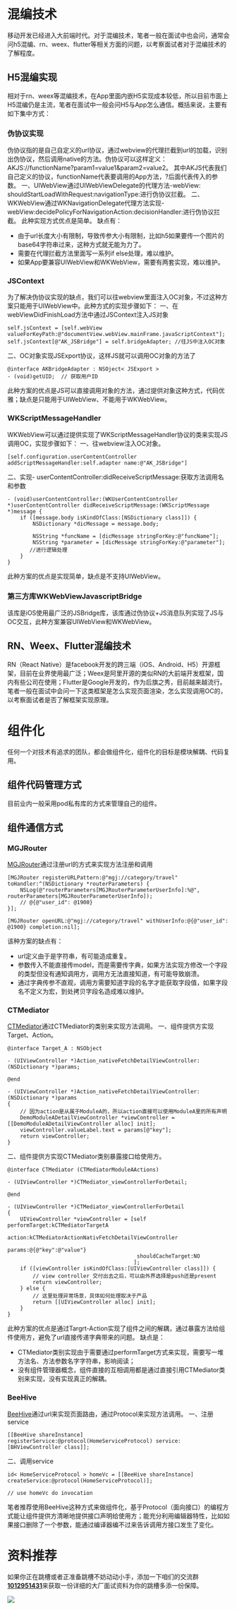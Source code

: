 # 混编技术

移动开发已经进入大前端时代。对于混编技术，笔者一般在面试中也会问，通常会问h5混编、rn、weex、flutter等相关方面的问题，以考察面试者对于混编技术的了解程度。

## H5混编实现

相对于rn、weex等混编技术，在App里面内嵌H5实现成本较低，所以目前市面上H5混编仍是主流，笔者在面试中一般会问H5与App怎么通信。概括来说，主要有如下集中方式：

### 伪协议实现

伪协议指的是自己自定义的url协议，通过webview的代理拦截到url的加载，识别出伪协议，然后调用native的方法。伪协议可以这样定义：AKJS://functionName?param1=value1&param2=value2。 其中AKJS代表我们自己定义的协议，functionName代表要调用的App方法，?后面代表传入的参数。
一、UIWebView通过UIWebViewDelegate的代理方法-webView: shouldStartLoadWithRequest:navigationType:进行伪协议拦截。
二、WKWebView通过WKNavigationDelegate代理方法实现- webView:decidePolicyForNavigationAction:decisionHandler:进行伪协议拦截。
此种实现方式优点是简单。
缺点有：

*   由于url长度大小有限制，导致传参大小有限制，比如h5如果要传一个图片的base64字符串过来，这种方式就无能为力了。
*   需要在代理拦截方法里面写一系列if else处理，难以维护。
*   如果App要兼容UIWebView和WKWebView，需要有两套实现，难以维护。

### JSContext

为了解决伪协议实现的缺点，我们可以往webview里面注入OC对象，不过这种方案只能用于UIWebView中。此种方式的实现步骤如下：
一、在webViewDidFinishLoad方法中通过JSContext注入JS对象

```
self.jsContext = [self.webView valueForKeyPath:@"documentView.webView.mainFrame.javaScriptContext"];
self.jsContext[@"AK_JSBridge"] = self.bridgeAdapter; //往JS中注入OC对象

```

二、OC对象实现JSExport协议，这样JS就可以调用OC对象的方法了

```
@interface AKBridgeAdapter : NSOject< JSExport >
- (void)getUID;  // 获取用户ID

```

此种方案的优点是JS可以直接调用对象的方法，通过提供对象这种方式，代码优雅；缺点是只能用于UIWebView、不能用于WKWebView。

### WKScriptMessageHandler

WKWebView可以通过提供实现了WKScriptMessageHandler协议的类来实现JS调用OC，实现步骤如下：
一、往webview注入OC对象。

```
[self.configuration.userContentController addScriptMessageHandler:self.adapter name:@"AK_JSBridge"]

```

二、实现- userContentController:didReceiveScriptMessage:获取方法调用名和参数

```
- (void)userContentController:(WKUserContentController *)userContentController didReceiveScriptMessage:(WKScriptMessage *)message {
    if ([message.body isKindOfClass:[NSDictionary class]]) {
        NSDictionary *dicMessage = message.body;

        NSString *funcName = [dicMessage stringForKey:@"funcName"];
        NSString *parameter = [dicMessage stringForKey:@"parameter"];
       //进行逻辑处理
    }
}

```

此种方案的优点是实现简单，缺点是不支持UIWebView。

### 第三方库WKWebViewJavascriptBridge

该库是iOS使用最广泛的JSBridge库，该库通过伪协议+JS消息队列实现了JS与OC交互，此种方案兼容UIWebView和WKWebView。

## RN、Weex、Flutter混编技术

RN（React Native）是facebook开发的跨三端（iOS、Android、H5）开源框架，目前在业界使用最广泛；Weex是阿里开源的类似RN的大前端开发框架，国内有些公司在使用；Flutter是Google开发的，作为后旗之秀，目前越来越流行。
笔者一般在面试中会问一下这类框架是怎么实现页面渲染，怎么实现调用OC的，以考察面试者是否了解框架实现原理。

# 组件化

任何一个对技术有追求的团队，都会做组件化，组件化的目标是模块解耦、代码复用。

## 组件代码管理方式

目前业内一般采用pod私有库的方式来管理自己的组件。

## 组件通信方式

### MGJRouter

[MGJRouter](https://github.com/meili/MGJRouter)通过注册url的方式来实现方法注册和调用

```
[MGJRouter registerURLPattern:@"mgj://category/travel" toHandler:^(NSDictionary *routerParameters) {
    NSLog(@"routerParameters[MGJRouterParameterUserInfo]:%@", routerParameters[MGJRouterParameterUserInfo]);
    // @{@"user_id": @1900}
}];

[MGJRouter openURL:@"mgj://category/travel" withUserInfo:@{@"user_id": @1900} completion:nil];

```

该种方案的缺点有：

*   url定义由于是字符串，有可能造成重复。
*   参数传入不能直接传model，而是需要传字典，如果方法实现方修改一个字段的类型但没有通知调用方，调用方无法直接知道，有可能导致崩溃。
*   通过字典传参不直观，调用方需要知道字段的名字才能获取字段值，如果字段名不定义为宏，到处拷贝字段名造成难以维护。

### CTMediator

[CTMediator](https://github.com/casatwy/CTMediator)通过CTMediator的类别来实现方法调用。
一、组件提供方实现Target、Action。

```
@interface Target_A : NSObject

- (UIViewController *)Action_nativeFetchDetailViewController:(NSDictionary *)params;

@end

- (UIViewController *)Action_nativeFetchDetailViewController:(NSDictionary *)params
{
    // 因为action是从属于ModuleA的，所以action直接可以使用ModuleA里的所有声明
    DemoModuleADetailViewController *viewController = [[DemoModuleADetailViewController alloc] init];
    viewController.valueLabel.text = params[@"key"];
    return viewController;
}

```

二、组件提供方实现CTMediator类别暴露接口给使用方。

```
@interface CTMediator (CTMediatorModuleAActions)

- (UIViewController *)CTMediator_viewControllerForDetail;

@end

- (UIViewController *)CTMediator_viewControllerForDetail
{
    UIViewController *viewController = [self performTarget:kCTMediatorTargetA
                                                    action:kCTMediatorActionNativFetchDetailViewController
                                                    params:@{@"key":@"value"}
                                         shouldCacheTarget:NO
                                        ];
    if ([viewController isKindOfClass:[UIViewController class]]) {
        // view controller 交付出去之后，可以由外界选择是push还是present
        return viewController;
    } else {
        // 这里处理异常场景，具体如何处理取决于产品
        return [[UIViewController alloc] init];
    }
}

```

此种方案的优点是通过Targrt-Action实现了组件之间的解耦，通过暴露方法给组件使用方，避免了url直接传递字典带来的问题。
缺点是：

*   CTMediator类别实现由于需要通过performTarget方式来实现，需要写一堆方法名、方法参数名字字符串，影响阅读；
*   没有组件管理器概念，组件直接的互相调用都是通过直接引用CTMediator类别来实现，没有实现真正的解耦。

### BeeHive

[BeeHive](https://github.com/alibaba/BeeHive)通过url来实现页面路由，通过Protocol来实现方法调用。
一、注册service

```
[[BeeHive shareInstance] registerService:@protocol(HomeServiceProtocol) service:[BHViewController class]];

```

二、调用service

```
id< HomeServiceProtocol > homeVc = [[BeeHive shareInstance] createService:@protocol(HomeServiceProtocol)];

// use homeVc do invocation

```

笔者推荐使用BeeHive这种方式来做组件化，基于Protocol（面向接口）的编程方式能让组件提供方清晰地提供接口声明给使用方；能充分利用编辑器特性，比如如果接口删除了一个参数，能通过编译器编不过来告诉调用方接口发生了变化。

# 资料推荐

如果你正在跳槽或者正准备跳槽不妨动动小手，添加一下咱们的交流群[**1012951431**](https://links.jianshu.com/go?to=https%3A%2F%2Fjq.qq.com%2F%3F_wv%3D1027%26k%3D5JFjujE)来获取一份详细的大厂面试资料为你的跳槽多添一份保障。

![](https://upload-images.jianshu.io/upload_images/22877992-0bfc037cc50cae7d.png?imageMogr2/auto-orient/strip%7CimageView2/2/w/1240)
